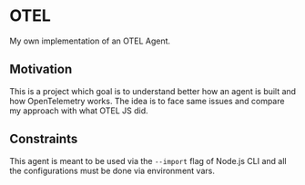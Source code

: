 # OTEL

My own implementation of an OTEL Agent.

## Motivation

This is a project which goal is to understand better how an agent is built
and how OpenTelemetry works. The idea is to face same issues and compare my
approach with what OTEL JS did.

## Constraints

This agent is meant to be used via the `--import` flag of Node.js CLI
and all the configurations must be done via environment vars.
